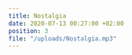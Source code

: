 ```yaml
---
title: Nostalgia
date: 2020-07-13 00:27:00 +02:00
position: 3
file: "/uploads/Nostalgia.mp3"
---
```


